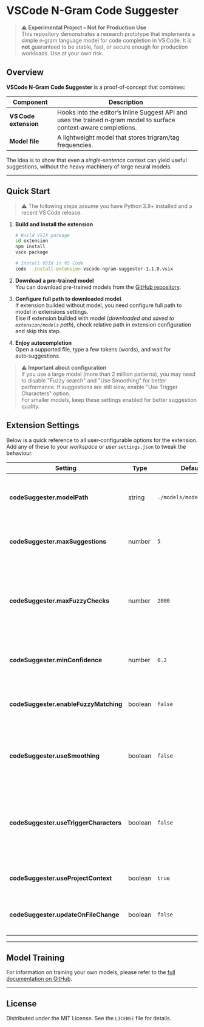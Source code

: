 # VSCode N-Gram Code Suggester
> **⚠️  Experimental Project – Not for Production Use**  
> This repository demonstrates a research prototype that implements a simple n‑gram language model for code completion in VS Code. It is **not** guaranteed to be stable, fast, or secure enough for production workloads. Use at your own risk.

## Overview

**VSCode N‑Gram Code Suggester** is a proof‑of‑concept that combines:

| Component             | Description                                                                                                        |
| --------------------- | ------------------------------------------------------------------------------------------------------------------ |
| **VS Code extension** | Hooks into the editor’s Inline Suggest API and uses the trained n‑gram model to surface context‑aware completions. |
| **Model file**        | A lightweight model that stores trigram/tag frequencies.                                                           |

The idea is to show that even a *single‑sentence* context can yield useful suggestions, without the heavy machinery of large neural models.

---

## Quick Start

> ⚠️ The following steps assume you have Python 3.9+ installed and a recent VS Code release.

1. **Build and Install the extension**

   ```bash
   # Build VSIX package
   cd extension
   npm install
   vsce package

   # Install VSIX in VS Code
   code --install-extension vscode-ngram-suggester-1.1.0.vsix
   ```

2. **Download a pre-trained model**  
   You can download pre-trained models from the [GitHub repository](https://github.com/amest/vscode-ngram-code-suggester).
3. **Configure full path to downloaded model**.    
   If extension builded without model, you need configure full path to model in extensions settings.   
   Else if extension builded with model (*downloaded and saved to `extension/models` path*), check relative path in extension configuration and skip this step.
4. **Enjoy autocompletion**   
   Open a supported file, type a few tokens (words), and wait for auto‑suggestions.

> **⚠️  Important about configuration**   
> If you use a large model (more than 2 million patterns), you may need to disable "Fuzzy search" and "Use Smoothing" for better performance. If suggestions are still slow, enable "Use Trigger Characters" option.   
> For smaller models, keep these settings enabled for better suggestion quality.

## Extension Settings

Below is a quick reference to all user‑configurable options for the extension.  
Add any of these to your *workspace* or *user* `settings.json` to tweak the behaviour.

| Setting                                | Type    | Default                  | Constraints | Description                                                                                                                                                    |
| -------------------------------------- | ------- | ------------------------ | ----------- | -------------------------------------------------------------------------------------------------------------------------------------------------------------- |
| **codeSuggester.modelPath**            | string  | `./models/model.json.gz` | –           | Path to the trained model file. Supports plain `.json` or gzipped `.json.gz`.                                                                                  |
| **codeSuggester.maxSuggestions**       | number  | `5`                      | `1 – 10`    | Maximum number of suggestions displayed in the IntelliSense list.                                                                                              |
| **codeSuggester.maxFuzzyChecks**       | number  | `2000`                   | `≥ 1000`    | Maximum number of fuzzy‑search checks performed. Higher values give better matches but can be slow on large models.                                            |
| **codeSuggester.minConfidence**        | number  | `0.2`                    | `0.0 – 1.0` | Minimum confidence threshold for a suggestion to be shown.                                                                                                     |
| **codeSuggester.enableFuzzyMatching**  | boolean | `false`                  | –           | Turns on fuzzy matching for similar code patterns. ⚠️Use only on small models⚠️                                                                                  |
| **codeSuggester.useSmoothing**         | boolean | `false`                  | –           | Enables smoothing algorithms to better handle rare n‑grams. ⚠️Use only on small models⚠️                                                  |
| **codeSuggester.useTriggerCharacters** | boolean | `false`                  | –           | When enabled, suggestions are only triggered when the cursor is placed on a trigger character (`. , ( ) [ { : ; =`). Useful if auto‑suggestions feel sluggish. |
| **codeSuggester.useProjectContext**    | boolean | `true`                   | -           | Use project context from open files for suggestions                                                                                                            |
| **codeSuggester.updateOnFileChange**   | boolean | `false`                  | -           | Update project model when files are modified (may impact performance)                                                                                          |
---

## Model Training

For information on training your own models, please refer to the [full documentation on GitHub](https://github.com/amest/vscode-ngram-code-suggester).

---

## License

Distributed under the MIT License. See the `LICENSE` file for details.
